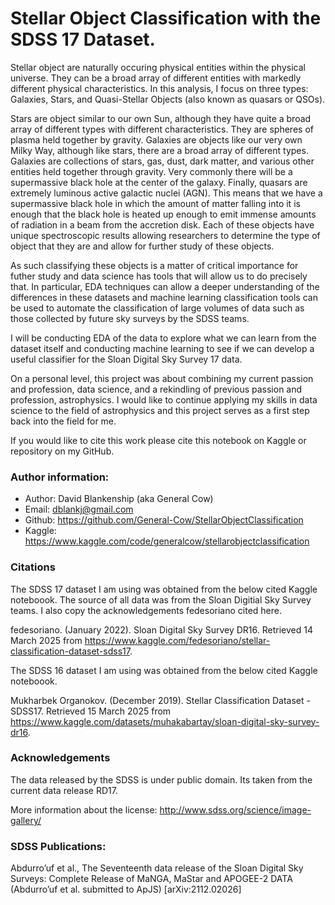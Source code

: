 # Stellar Object Classification with the SDSS 17 Dataset.
Stellar object are naturally occuring physical entities within the physical universe. They can be a broad array of different entities with markedly different physical characteristics. In this analysis, I focus on three types: Galaxies, Stars, and Quasi-Stellar Objects (also known as quasars or QSOs).

Stars are object similar to our own Sun, although they have quite a broad array of different types with different characteristics. They are spheres of plasma held together by gravity. Galaxies are objects like our very own Milky Way, although like stars, there are a broad array of different types. Galaxies are collections of stars, gas, dust, dark matter, and various other entities held together through gravity. Very commonly there will be a supermassive black hole at the center of the galaxy. Finally, quasars are extremely luminous active galactic nuclei (AGN). This means that we have a supermassive black hole in which the amount of matter falling into it is enough that the black hole is heated up enough to emit immense amounts of radiation in a beam from the accretion disk. Each of these objects have unique spectroscopic results allowing researchers to determine the type of object that they are and allow for further study of these objects.

As such classifying these objects is a matter of critical importance for futher study and data science has tools that will allow us to do precisely that. In particular, EDA techniques can allow a deeper understanding of the differences in these datasets and machine learning classification tools can be used to automate the classification of large volumes of data such as those collected by future sky surveys by the SDSS teams.

I will be conducting EDA of the data to explore what we can learn from the dataset itself and conducting machine learning to see if we can develop a useful classifier for the Sloan Digital Sky Survey 17 data.

On a personal level, this project was about combining my current passion and profession, data science, and a rekindling of previous passion and profession, astrophysics. I would like to continue applying my skills in data science to the field of astrophysics and this project serves as a first step back into the field for me.

If you would like to cite this work please cite this notebook on Kaggle or repository on my GitHub.

### Author information:

- Author: David Blankenship (aka General Cow)
- Email: dblankj@gmail.com
- Github: https://github.com/General-Cow/StellarObjectClassification
- Kaggle: https://www.kaggle.com/code/generalcow/stellarobjectclassification

### Citations
The SDSS 17 dataset I am using was obtained from the below cited Kaggle noteboook. The source of all data was from the Sloan Digitial Sky Survey teams. I also copy the acknowledgements fedesoriano cited here.

fedesoriano. (January 2022). Sloan Digital Sky Survey DR16. Retrieved 14 March 2025 from https://www.kaggle.com/fedesoriano/stellar-classification-dataset-sdss17.

The SDSS 16 dataset I am using was obtained from the below cited Kaggle noteboook.

Mukharbek Organokov. (December 2019). Stellar Classification Dataset - SDSS17. Retrieved 15 March 2025 from https://www.kaggle.com/datasets/muhakabartay/sloan-digital-sky-survey-dr16.

### Acknowledgements
The data released by the SDSS is under public domain. Its taken from the current data release RD17.

More information about the license: http://www.sdss.org/science/image-gallery/

### SDSS Publications:
Abdurro’uf et al., The Seventeenth data release of the Sloan Digital Sky Surveys: Complete Release of MaNGA, MaStar and APOGEE-2 DATA (Abdurro’uf et al. submitted to ApJS) [arXiv:2112.02026]
